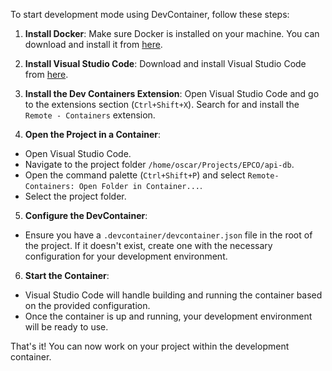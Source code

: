 To start development mode using DevContainer, follow these steps:

1. **Install Docker**: Make sure Docker is installed on your machine. You can download and install it from [here](https://www.docker.com/get-started).

2. **Install Visual Studio Code**: Download and install Visual Studio Code from [here](https://code.visualstudio.com/).

3. **Install the Dev Containers Extension**: Open Visual Studio Code and go to the extensions section (`Ctrl+Shift+X`). Search for and install the `Remote - Containers` extension.

4. **Open the Project in a Container**:
  - Open Visual Studio Code.
  - Navigate to the project folder `/home/oscar/Projects/EPCO/api-db`.
  - Open the command palette (`Ctrl+Shift+P`) and select `Remote-Containers: Open Folder in Container...`.
  - Select the project folder.

5. **Configure the DevContainer**:
  - Ensure you have a `.devcontainer/devcontainer.json` file in the root of the project. If it doesn't exist, create one with the necessary configuration for your development environment.

6. **Start the Container**:
  - Visual Studio Code will handle building and running the container based on the provided configuration.
  - Once the container is up and running, your development environment will be ready to use.

That's it! You can now work on your project within the development container.
